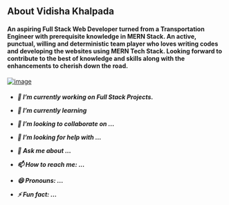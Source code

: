 <h2>About Vidisha Khalpada<br/>
<h4>An aspiring Full Stack Web Developer turned from a Transportation Engineer with prerequisite knowledge in MERN Stack. An active, punctual, willing and deterministic team player who loves writing codes and developing the websites using MERN Tech Stack. Looking forward to contribute to the best of knowledge and skills along with the enhancements to cherish down the road.<br/></h4>

[![image](https://user-images.githubusercontent.com/103308419/213935730-a988f03d-adba-47b6-9b04-4fb0c6095153.png)](www.linkedin.com/in/vidisha-khalpada-748740184)



<h5>

- 🔭 I’m currently working on Full Stack Projects.

- 🌱 I’m currently learning 
- 👯 I’m looking to collaborate on ...
- 🤔 I’m looking for help with ...
- 💬 Ask me about ...
- 📫 How to reach me: ...
- 😄 Pronouns: ...
- ⚡ Fun fact: ...
</h5>

